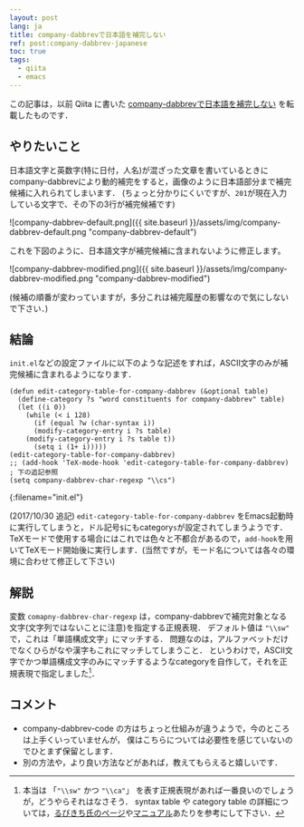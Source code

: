 ```yaml
---
layout: post
lang: ja
title: company-dabbrevで日本語を補完しない
ref: post:company-dabbrev-japanese
toc: true
tags:
  - qiita
  - emacs
---
```


この記事は，以前 Qiita に書いた
[company-dabbrevで日本語を補完しない](https://qiita.com/wktkshn/items/3ac46671d1c242a59f7e) を転載したものです．

## やりたいこと
日本語文字と英数字(特に日付，人名)が混ざった文章を書いているときにcompany-dabbrevにより動的補完をすると，画像のように日本語部分まで補完候補に入れられてしまいます．
(ちょっと分かりにくいですが、`201`が現在入力している文字で、その下の3行が補完候補です)

<!-- ![default.png](https://qiita-image-store.s3.amazonaws.com/0/154104/3744b4a5-38df-6aae-bdf3-d577f389e7a6.png) -->
![company-dabbrev-default.png]({{ site.baseurl }}/assets/img/company-dabbrev-default.png "company-dabbrev-default")

これを下図のように、日本語文字が補完候補に含まれないように修正します。

<!-- ![modified.png](https://qiita-image-store.s3.amazonaws.com/0/154104/10b6f0eb-1035-78c3-a799-931576ff610d.png) -->
![company-dabbrev-modified.png]({{ site.baseurl }}/assets/img/company-dabbrev-modified.png "company-dabbrev-modified")

(候補の順番が変わっていますが，多分これは補完履歴の影響なので気にしないで下さい．)


## 結論
`init.el`などの設定ファイルに以下のような記述をすれば，ASCII文字のみが補完候補に含まれるようになります．

```elisp
(defun edit-category-table-for-company-dabbrev (&optional table)
  (define-category ?s "word constituents for company-dabbrev" table)
  (let ((i 0))
    (while (< i 128)
      (if (equal ?w (char-syntax i))
	  (modify-category-entry i ?s table)
	(modify-category-entry i ?s table t))
      (setq i (1+ i)))))
(edit-category-table-for-company-dabbrev)
;; (add-hook 'TeX-mode-hook 'edit-category-table-for-company-dabbrev) ; 下の追記参照
(setq company-dabbrev-char-regexp "\\cs")
```
{:filename="init.el"}

(2017/10/30 追記)
`edit-category-table-for-company-dabbrev` をEmacs起動時に実行してしまうと，ドル記号`$`にもcategory`s`が設定されてしまうようです．TeXモードで使用する場合にはこれでは色々と不都合があるので，`add-hook`を用いてTeXモード開始後に実行します．(当然ですが，モード名については各々の環境に合わせて修正して下さい)


## 解説
変数 `comapny-dabbrev-char-regexp` は，company-dabbrevで補完対象となる文字(文字列ではないことに注意)を指定する正規表現．
デフォルト値は `"\\sw"` で，これは「単語構成文字」にマッチする．
問題なのは，アルファベットだけでなくひらがなや漢字もこれにマッチしてしまうこと．
というわけで，ASCII文字でかつ単語構成文字のみにマッチするようなcategoryを自作して，それを正規表現で指定しました[^1]．

[^1]: 本当は 「`"\\sw"` かつ `"\\ca"`」 を表す正規表現があれば一番良いのでしょうが，どうやらそれはなさそう．
syntax table や category table の詳細については，[るびきち氏のページ](http://emacs.rubikitch.com/syntax-table-beginner/)や[マニュアル](https://www.gnu.org/software/emacs/manual/html_node/elisp/Syntax-Tables.html)あたりを参考にして下さい．

## コメント
- company-dabbrev-code の方はちょっと仕組みが違うようで，今のところは上手くいっていませんが，
  僕はこちらについては必要性を感じていないのでひとまず保留とします．
- 別の方法や，より良い方法などがあれば，教えてもらえると嬉しいです．
